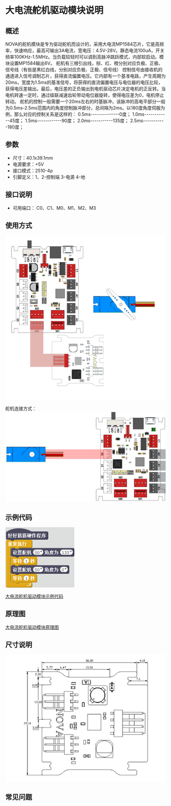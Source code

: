 # 大电流舵机驱动模块说明

## 概述
NOVA的舵机模块是专为驱动舵机而设计的，采用大电流MP1584芯片，它是高频率，快速响应，最高可输出3A电流，宽电压：4.5V-28V。静态电流100uA，开关频率100KHz-1.5MHz。当负载较轻时可以调到高脉冲跳跃模式，内部软启动。模块设置MP1584输出6V。
舵机有三根引出线，棕、红、橙分别对应负极、正极、信号线（有些是黑红白线，分别对应负极、正极、信号线） 控制信号由接收机的通道进入信号调制芯片，获得直流偏置电压。它内部有一个基准电路，产生周期为20ms，宽度为1.5ms的基准信号，将获得的直流偏置电压与电位器的电压比较，获得电压差输出。最后，电压差的正负输出到电机驱动芯片决定电机的正反转。当电机转速一定时，通过级联减速齿轮带动电位器旋转，使得电压差为0，电机停止转动。
舵机的控制一般需要一个20ms左右的时基脉冲，该脉冲的高电平部分一般为0.5ms-2.5ms范围内的角度控制脉冲部分，总间隔为2ms。以180度角度伺服为例，那么对应的控制关系是这样的：
  0.5ms--------------0度；
  1.0ms------------45度；
  1.5ms------------90度；
  2.0ms-----------135度；
  2.5ms-----------180度；

## 参数
- 尺寸：40.1x39.1mm
- 电源要求：+5V
- 接口模式：2510-4p
- 引脚定义：1、2-控制端 3-电源 4-地

## 接口说明
- 可用端口： C0、C1、M0、M1、M2、M3

## 使用方式
![](./images/21.png)

舵机连接方式：
![](./images/138.png)

## 示例代码
![](./images/22.png)

[大电流舵机驱动模块示例代码](http://www.haohaodada.com/show.php?id=947545)

## 原理图
[大电流舵机驱动模块原理图](https://github.com/Haohaodada-official/haohaodada-docs/blob/master/%E5%8E%9F%E7%90%86%E5%9B%BE/%E5%A4%A7%E7%94%B5%E6%B5%81%E8%88%B5%E6%9C%BA%E9%A9%B1%E5%8A%A8%E6%A8%A1%E5%9D%97.pdf)

## 尺寸说明
![](./images/90.png)

## 常见问题
